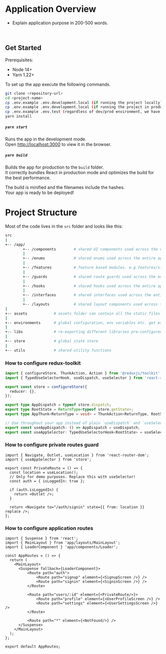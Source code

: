 # Application Overview

- Explain application purpose in 200-500 words.

<br>

## Get Started

Prerequisites:

- Node 14+
- Yarn 1.22+

To set up the app execute the following commands.

```bash
git clone <repository-url>
cd <project-name>
cp .env.example .env.development.local (if running the project locally)
cp .env.example .env.development.local (if running the project in production)
cp .env.example .env.test (regardless of dev/prod environment, we have to add .env.test as well)
yarn install
```

##### `yarn start`

Runs the app in the development mode.\
Open [http://localhost:3000](http://localhost:3000) to view it in the browser.

##### `yarn build`

Builds the app for production to the `build` folder.\
It correctly bundles React in production mode and optimizes the build for the best performance.

The build is minified and the filenames include the hashes.\
Your app is ready to be deployed!

# Project Structure

Most of the code lives in the `src` folder and looks like this:

```sh
src
|
+-- /app/
        +-- /components        # shared UI components used across the entire application
        |
        +-- /enums             # shared enums used across the entire application.
        |
        +-- /features          # feature based modules. e.g features/signup, features/signin, features/dashboard, features/checkout, etc.
        |
        +-- /guards            # shared route guards used across the entire application. e.g. PrivateRoute, RoleBasedRoute, PublicRoute, etc!
        |
        +-- /hooks             # shared hooks used across the entire application. e.g. useOutsideClick, useDarkMode, etc
        |
        +-- /interfaces        # shared interfaces used across the entire application. e.g. PaginatedList, etc!
        |
        +-- /layouts           # shared layout components used across the entire application. e.g. MainLayout, DrawerLayout. Each layout contains Header, Footer and dynamic { children } placeholder.
|
+-- assets            # assets folder can contain all the static files such as images, fonts, videos, lottie animation files etc.
|
+-- environments      # global configuration, env variables etc. get exported from here and used in the app.
|
+-- libs              # re-exporting different libraries pre-configured for the application. e.g. http/axios.ts, firebase.ts, aws-s3.ts, toast.ts, date-time.ts, etc.
|
+-- store             # global state store
|
+-- utils             # shared utility functions
```

### How to configure redux-toolkit
```ts
import { configureStore, ThunkAction, Action } from '@reduxjs/toolkit';
import { TypedUseSelectorHook, useDispatch, useSelector } from 'react-redux';

export const store = configureStore({
  reducer: {},
});

export type AppDispatch = typeof store.dispatch;
export type RootState = ReturnType<typeof store.getState>;
export type AppThunk<ReturnType = void> = ThunkAction<ReturnType, RootState, unknown, Action<string>>;

// Use throughout your app instead of plain `useDispatch` and `useSelector`
export const useAppDispatch: () => AppDispatch = useDispatch;
export const useAppSelector: TypedUseSelectorHook<RootState> = useSelector;
```

### How to configure private routes guard
```tsx
import { Navigate, Outlet, useLocation } from 'react-router-dom';
import { useAppSelector } from 'store';

export const PrivateRoute = () => {
  const location = useLocation();
  // Only for demo purposes. Replace this with useSelector!
  const auth = { isLoggedIn: true };

  if (auth.isLoggedIn) {
    return <Outlet />;
  }

  return <Navigate to="/auth/signin" state={{ from: location }} replace />;
};
```

### How to configure application routes
```tsx
import { Suspense } from 'react';
import { MainLayout } from 'app/layouts/MainLayout';
import { LoaderComponent } 'app/components/Loader';

const AppRoutes = () => {
  return (
    <MainLayout>
      <Suspense fallback={LoaderComponent}>
          <Route path="auth">
              <Route path="signup" element={<SignupScreen />} />
              <Route path="signin" element={<SigninScreen />} />
          </Route>

          <Route path="users/:id" element={<PrivateRoute/>}>
              <Route path="profile" element={<UserProfileScreen />} />
              <Route path="settings" element={<UserSettingsScreen />} />
          </Route>

          <Route path="*" element={<NotFound/>} />
      </Suspense>
    </MainLayout>
  );
};

export default AppRoutes;
```